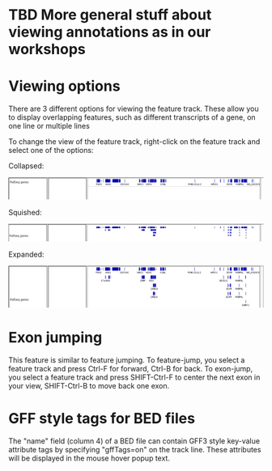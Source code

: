 # TBD More general stuff about viewing annotations as in our workshops


# Viewing options 

There are 3 different options for viewing the feature track. These allow you to display overlapping features, such as
different transcripts of a gene, on one line or multiple lines

To change the view of the feature track, right-click on the feature track and select one of the options:

Collapsed:

![](../img/featuretrackcollapsed.jpg)

Squished:

![](../img/featuretracksquished.jpg)

Expanded:

![](../img/featuretrackexpanded.jpg)

# Exon jumping

This feature is similar to feature jumping. To feature-jump, you select a feature track and press Ctrl-F for forward,
Ctrl-B for back. To exon-jump, you select a feature track and press SHIFT-Ctrl-F to center the next exon in your view,
SHIFT-Ctrl-B to move back one exon.

# GFF style tags for BED files


The "name" field (column 4) of a BED file can contain GFF3 style key-value attribute tags by specifying "gffTags=on" on
the track line. These attributes will be displayed in the mouse hover popup text.
